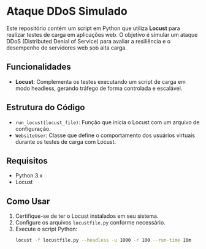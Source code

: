 # Ataque DDoS Simulado

Este repositório contém um script em Python que utiliza  **Locust** para realizar testes de carga em aplicações web. O objetivo é simular um ataque DDoS (Distributed Denial of Service) para avaliar a resiliência e o desempenho de servidores web sob alta carga.

## Funcionalidades

- **Locust**: Complementa os testes executando um script de carga em modo headless, gerando tráfego de forma controlada e escalável.

## Estrutura do Código

- `run_locust(locust_file)`: Função que inicia o Locust com um arquivo de configuração.
- `WebsiteUser`: Classe que define o comportamento dos usuários virtuais durante os testes de carga com Locust.

## Requisitos

- Python 3.x
- Locust

## Como Usar

1. Certifique-se de ter o Locust instalados em seu sistema.
2. Configure os arquivos `locustfile.py` conforme necessário.
3. Execute o script Python:
   ```bash
   locust -f locustfile.py --headless -u 1000 -r 100 --run-time 10m

